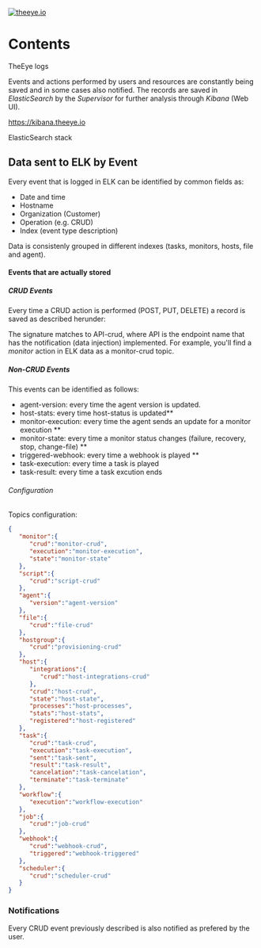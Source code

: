 [![theeye.io](https://theeye.io/img/logo2.png)](https://theeye.io)

# Contents
TheEye logs

Events and actions performed by users and resources are constantly being saved and in some cases also notified.
The records are saved in _ElasticSearch_ by the _Supervisor_ for further analysis through _Kibana_ (Web UI).

https://kibana.theeye.io

ElasticSearch stack

## Data sent to ELK by Event
Every event that is logged in ELK can be identified by common fields as:
- Date and time
- Hostname
- Organization (Customer)
- Operation (e.g. CRUD)
- Index (event type description)

Data is consistenly grouped in different indexes (tasks, monitors, hosts, file and agent).

#### Events that are actually stored

##### CRUD Events
Every time a CRUD action is performed (POST, PUT, DELETE) a record is saved as described herunder:

The signature matches to API-crud, where API is the endpoint name that has the notification (data injection) implemented.
For example, you'll find a _monitor_ action in ELK data as a monitor-crud topic.

##### Non-CRUD Events
This events can be identified as follows:

- agent-version: every time the agent version is updated.
- host-stats: every time host-status is updated**
- monitor-execution: every time the agent sends an update for a monitor execution **
- monitor-state: every time a monitor status changes (failure, recovery, stop, change-file) **
- triggered-webhook: every time a webhook is played **
- task-execution: every time a task is played
- task-result: every time a task excution ends


###### Configuration

Topics configuration:

```json
{
   "monitor":{
      "crud":"monitor-crud",
      "execution":"monitor-execution",
      "state":"monitor-state"
   },
   "script":{
      "crud":"script-crud"
   },
   "agent":{
      "version":"agent-version"
   },
   "file":{
      "crud":"file-crud"
   },
   "hostgroup":{
      "crud":"provisioning-crud"
   },
   "host":{
      "integrations":{
         "crud":"host-integrations-crud"
      },
      "crud":"host-crud",
      "state":"host-state",
      "processes":"host-processes",
      "stats":"host-stats",
      "registered":"host-registered"
   },
   "task":{
      "crud":"task-crud",
      "execution":"task-execution",
      "sent":"task-sent",
      "result":"task-result",
      "cancelation":"task-cancelation",
      "terminate":"task-terminate"
   },
   "workflow":{
      "execution":"workflow-execution"
   },
   "job":{
      "crud":"job-crud"
   },
   "webhook":{
      "crud":"webhook-crud",
      "triggered":"webhook-triggered"
   },
   "scheduler":{
      "crud":"scheduler-crud"
   }
}
```


### Notifications

Every CRUD event previously described is also notified as prefered by the user.
